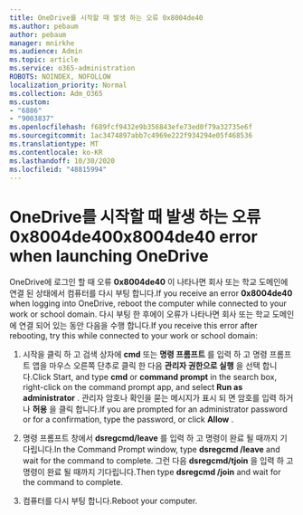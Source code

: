 ```yaml
---
title: OneDrive를 시작할 때 발생 하는 오류 0x8004de40
ms.author: pebaum
author: pebaum
manager: mnirkhe
ms.audience: Admin
ms.topic: article
ms.service: o365-administration
ROBOTS: NOINDEX, NOFOLLOW
localization_priority: Normal
ms.collection: Adm_O365
ms.custom:
- "6886"
- "9003837"
ms.openlocfilehash: f689fcf9432e9b356843efe73ed0f79a32735e6f
ms.sourcegitcommit: 1ac3474897abb7c4969e222f934294e05f468536
ms.translationtype: MT
ms.contentlocale: ko-KR
ms.lasthandoff: 10/30/2020
ms.locfileid: "48815994"
---
```

# <a name="0x8004de40-error-when-launching-onedrive"></a><span data-ttu-id="95f84-102">OneDrive를 시작할 때 발생 하는 오류 0x8004de40</span><span class="sxs-lookup"><span data-stu-id="95f84-102">0x8004de40 error when launching OneDrive</span></span>

<span data-ttu-id="95f84-103">OneDrive에 로그인 할 때 오류 **0x8004de40** 이 나타나면 회사 또는 학교 도메인에 연결 된 상태에서 컴퓨터를 다시 부팅 합니다.</span><span class="sxs-lookup"><span data-stu-id="95f84-103">If you receive an error **0x8004de40** when  logging into OneDrive, reboot the computer while connected to your work or school domain.</span></span> <span data-ttu-id="95f84-104">다시 부팅 한 후에이 오류가 나타나면 회사 또는 학교 도메인에 연결 되어 있는 동안 다음을 수행 합니다.</span><span class="sxs-lookup"><span data-stu-id="95f84-104">If you receive this error after rebooting, try this while connected to your work or school domain:</span></span>

1. <span data-ttu-id="95f84-105">시작을 클릭 하 고 검색 상자에 **cmd** 또는 **명령 프롬프트**  를 입력 하 고 명령 프롬프트 앱을 마우스 오른쪽 단추로 클릭 한 다음  **관리자 권한으로 실행** 을 선택 합니다.</span><span class="sxs-lookup"><span data-stu-id="95f84-105">Click Start, and type **cmd** or **command prompt**  in the search  box, right-click on the command prompt app, and select  **Run as administrator** .</span></span> <span data-ttu-id="95f84-106">관리자 암호나 확인을 묻는 메시지가 표시 되 면 암호를 입력 하거나 **허용** 을 클릭 합니다.</span><span class="sxs-lookup"><span data-stu-id="95f84-106">If you are prompted for an administrator password or for a confirmation, type the password, or click **Allow** .</span></span>  

2. <span data-ttu-id="95f84-107">명령 프롬프트 창에서 **dsregcmd/leave**  를 입력 하 고 명령이 완료 될 때까지 기다립니다.</span><span class="sxs-lookup"><span data-stu-id="95f84-107">In the Command Prompt window, type **dsregcmd /leave**  and wait for the command to complete.</span></span> <span data-ttu-id="95f84-108">그런 다음 **dsregcmd/tjoin** 을 입력 하 고 명령이 완료 될 때까지 기다립니다.</span><span class="sxs-lookup"><span data-stu-id="95f84-108">Then type **dsregcmd /join** and wait for the command to complete.</span></span>
3. <span data-ttu-id="95f84-109">컴퓨터를 다시 부팅 합니다.</span><span class="sxs-lookup"><span data-stu-id="95f84-109">Reboot your computer.</span></span>
